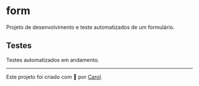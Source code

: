 # form

Projeto de desenvolvimento e teste automatizados de um formulário.

## Testes

Testes automatizados em andamento.
___

Este projeto foi criado com 💚 por [Carol](https://br.linkedin.com/in/carol-hogler).
